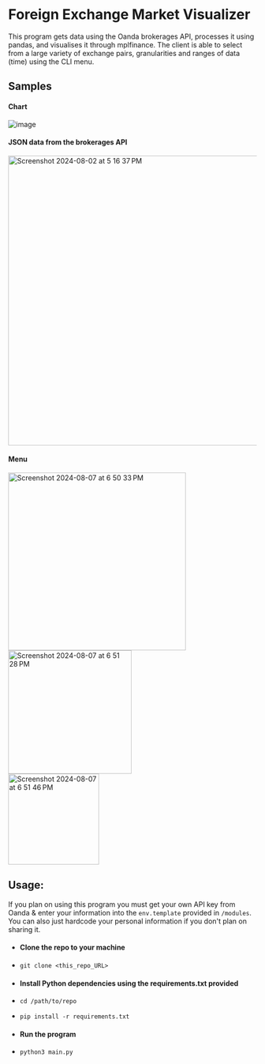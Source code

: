 # Foreign Exchange Market Visualizer 

This program gets data using the Oanda brokerages API, processes it using pandas, and visualises it through mplfinance. The client is able to select from a large variety of exchange pairs, granularities and ranges of data (time) using the CLI menu.

## Samples
#### Chart
![image](https://github.com/user-attachments/assets/173b9438-6994-430e-9a9f-3443680f42cc)

#### JSON data from the brokerages API
<img width="587" alt="Screenshot 2024-08-02 at 5 16 37 PM" src="https://github.com/user-attachments/assets/a5248305-9617-4c81-b374-b981658889f9">

#### Menu
<img width="360" alt="Screenshot 2024-08-07 at 6 50 33 PM" src="https://github.com/user-attachments/assets/fd6dec0c-03f7-40a8-9539-3678c6ff7ef9">\
<img width="250" alt="Screenshot 2024-08-07 at 6 51 28 PM" src="https://github.com/user-attachments/assets/7ac17628-9597-487e-8af2-ef8f8f226853">\
<img width="184" alt="Screenshot 2024-08-07 at 6 51 46 PM" src="https://github.com/user-attachments/assets/e32a20a5-8515-40b3-9866-c68ee71614cf">


## Usage:
If you plan on using this program you must get your own API key from Oanda & enter your information into the `env.template` provided in `/modules`.
You can also just hardcode your personal information if you don't plan on sharing it.   

  

- #### Clone the repo to your machine
  
- `git clone <this_repo_URL>`  


- #### Install Python dependencies using the requirements.txt provided

- `cd /path/to/repo`

- `pip install -r requirements.txt`

- #### Run the program

- `python3 main.py`

